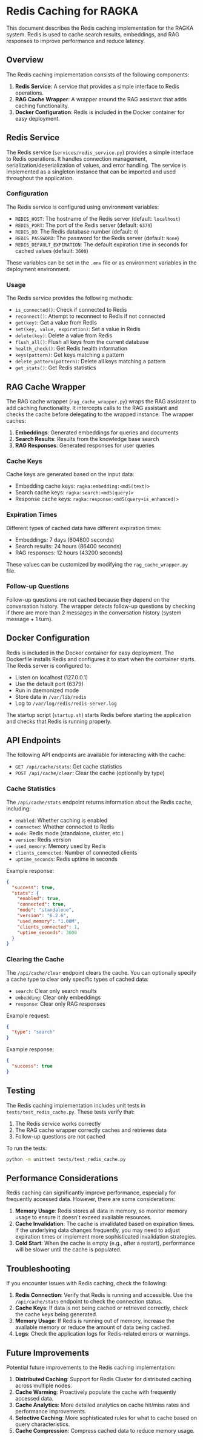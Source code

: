 # Redis Caching for RAGKA

This document describes the Redis caching implementation for the RAGKA system. Redis is used to cache search results, embeddings, and RAG responses to improve performance and reduce latency.

## Overview

The Redis caching implementation consists of the following components:

1. **Redis Service**: A service that provides a simple interface to Redis operations.
2. **RAG Cache Wrapper**: A wrapper around the RAG assistant that adds caching functionality.
3. **Docker Configuration**: Redis is included in the Docker container for easy deployment.

## Redis Service

The Redis service (`services/redis_service.py`) provides a simple interface to Redis operations. It handles connection management, serialization/deserialization of values, and error handling. The service is implemented as a singleton instance that can be imported and used throughout the application.

### Configuration

The Redis service is configured using environment variables:

- `REDIS_HOST`: The hostname of the Redis server (default: `localhost`)
- `REDIS_PORT`: The port of the Redis server (default: `6379`)
- `REDIS_DB`: The Redis database number (default: `0`)
- `REDIS_PASSWORD`: The password for the Redis server (default: `None`)
- `REDIS_DEFAULT_EXPIRATION`: The default expiration time in seconds for cached values (default: `3600`)

These variables can be set in the `.env` file or as environment variables in the deployment environment.

### Usage

The Redis service provides the following methods:

- `is_connected()`: Check if connected to Redis
- `reconnect()`: Attempt to reconnect to Redis if not connected
- `get(key)`: Get a value from Redis
- `set(key, value, expiration)`: Set a value in Redis
- `delete(key)`: Delete a value from Redis
- `flush_all()`: Flush all keys from the current database
- `health_check()`: Get Redis health information
- `keys(pattern)`: Get keys matching a pattern
- `delete_pattern(pattern)`: Delete all keys matching a pattern
- `get_stats()`: Get Redis statistics

## RAG Cache Wrapper

The RAG cache wrapper (`rag_cache_wrapper.py`) wraps the RAG assistant to add caching functionality. It intercepts calls to the RAG assistant and checks the cache before delegating to the wrapped instance. The wrapper caches:

1. **Embeddings**: Generated embeddings for queries and documents
2. **Search Results**: Results from the knowledge base search
3. **RAG Responses**: Generated responses for user queries

### Cache Keys

Cache keys are generated based on the input data:

- Embedding cache keys: `ragka:embedding:<md5(text)>`
- Search cache keys: `ragka:search:<md5(query)>`
- Response cache keys: `ragka:response:<md5(query+is_enhanced)>`

### Expiration Times

Different types of cached data have different expiration times:

- Embeddings: 7 days (604800 seconds)
- Search results: 24 hours (86400 seconds)
- RAG responses: 12 hours (43200 seconds)

These values can be customized by modifying the `rag_cache_wrapper.py` file.

### Follow-up Questions

Follow-up questions are not cached because they depend on the conversation history. The wrapper detects follow-up questions by checking if there are more than 2 messages in the conversation history (system message + 1 turn).

## Docker Configuration

Redis is included in the Docker container for easy deployment. The Dockerfile installs Redis and configures it to start when the container starts. The Redis server is configured to:

- Listen on localhost (127.0.0.1)
- Use the default port (6379)
- Run in daemonized mode
- Store data in `/var/lib/redis`
- Log to `/var/log/redis/redis-server.log`

The startup script (`startup.sh`) starts Redis before starting the application and checks that Redis is running properly.

## API Endpoints

The following API endpoints are available for interacting with the cache:

- `GET /api/cache/stats`: Get cache statistics
- `POST /api/cache/clear`: Clear the cache (optionally by type)

### Cache Statistics

The `/api/cache/stats` endpoint returns information about the Redis cache, including:

- `enabled`: Whether caching is enabled
- `connected`: Whether connected to Redis
- `mode`: Redis mode (standalone, cluster, etc.)
- `version`: Redis version
- `used_memory`: Memory used by Redis
- `clients_connected`: Number of connected clients
- `uptime_seconds`: Redis uptime in seconds

Example response:

```json
{
  "success": true,
  "stats": {
    "enabled": true,
    "connected": true,
    "mode": "standalone",
    "version": "6.2.6",
    "used_memory": "1.00M",
    "clients_connected": 1,
    "uptime_seconds": 3600
  }
}
```

### Clearing the Cache

The `/api/cache/clear` endpoint clears the cache. You can optionally specify a cache type to clear only specific types of cached data:

- `search`: Clear only search results
- `embedding`: Clear only embeddings
- `response`: Clear only RAG responses

Example request:

```json
{
  "type": "search"
}
```

Example response:

```json
{
  "success": true
}
```

## Testing

The Redis caching implementation includes unit tests in `tests/test_redis_cache.py`. These tests verify that:

1. The Redis service works correctly
2. The RAG cache wrapper correctly caches and retrieves data
3. Follow-up questions are not cached

To run the tests:

```bash
python -m unittest tests/test_redis_cache.py
```

## Performance Considerations

Redis caching can significantly improve performance, especially for frequently accessed data. However, there are some considerations:

1. **Memory Usage**: Redis stores all data in memory, so monitor memory usage to ensure it doesn't exceed available resources.
2. **Cache Invalidation**: The cache is invalidated based on expiration times. If the underlying data changes frequently, you may need to adjust expiration times or implement more sophisticated invalidation strategies.
3. **Cold Start**: When the cache is empty (e.g., after a restart), performance will be slower until the cache is populated.

## Troubleshooting

If you encounter issues with Redis caching, check the following:

1. **Redis Connection**: Verify that Redis is running and accessible. Use the `/api/cache/stats` endpoint to check the connection status.
2. **Cache Keys**: If data is not being cached or retrieved correctly, check the cache keys being generated.
3. **Memory Usage**: If Redis is running out of memory, increase the available memory or reduce the amount of data being cached.
4. **Logs**: Check the application logs for Redis-related errors or warnings.

## Future Improvements

Potential future improvements to the Redis caching implementation:

1. **Distributed Caching**: Support for Redis Cluster for distributed caching across multiple nodes.
2. **Cache Warming**: Proactively populate the cache with frequently accessed data.
3. **Cache Analytics**: More detailed analytics on cache hit/miss rates and performance improvements.
4. **Selective Caching**: More sophisticated rules for what to cache based on query characteristics.
5. **Cache Compression**: Compress cached data to reduce memory usage.
